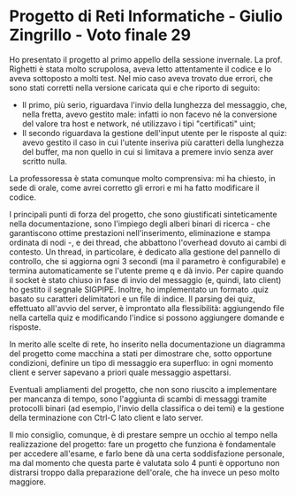 # Progetto di Reti Informatiche - Giulio Zingrillo - Voto finale 29
Ho presentato il progetto al primo appello della sessione invernale. 
La prof. Righetti è stata molto scrupolosa, aveva letto attentamente il codice e lo aveva sottoposto a molti test. 
Nel mio caso aveva trovato due errori, che sono stati corretti nella versione caricata qui e che riporto di seguito:
- Il primo, più serio, riguardava l'invio della lunghezza del messaggio, che, nella fretta, avevo gestito male: infatti io non facevo né la conversione del valore tra host e network, né utilizzavo i tipi "certificati" uint;
- Il secondo riguardava la gestione dell'input utente per le risposte al quiz: avevo gestito il caso in cui l'utente inseriva più caratteri della lunghezza del buffer, ma non quello in cui si limitava a premere invio senza aver scritto nulla.

La professoressa è stata comunque molto comprensiva: mi ha chiesto, in sede di orale, come avrei corretto gli errori e mi ha fatto modificare il codice. 

I principali punti di forza del progetto, che sono giustificati sinteticamente nella documentazione, sono l'impiego degli alberi binari di ricerca - che garantiscono ottime prestazioni nell'inserimento, eliminazione e stampa ordinata di nodi -, e dei thread, che abbattono l'overhead dovuto ai cambi di contesto. 
Un thread, in particolare, è dedicato alla gestione del pannello di controllo, che si aggiorna ogni 3 secondi (ma il parametro è configurabile) e termina automaticamente se l'utente preme q e dà invio. Per capire quando il socket è stato chiuso in fase di invio del messaggio (e, quindi, lato client) ho gestito il segnale SIGPIPE. 
Inoltre, ho implementato un formato .quiz basato su caratteri delimitatori e un file di indice. Il parsing dei quiz, effettuato all'avvio del server, è improntato alla flessibilità: aggiungendo file nella cartella quiz e modificando l'indice si possono aggiungere domande e risposte. 

In merito alle scelte di rete, ho inserito nella documentazione un diagramma del progetto come macchina a stati per dimostrare che, sotto opportune condizioni, definire un tipo di messaggio era superfluo: in ogni momento client e server sapevano a priori quale messaggio aspettarsi. 

Eventuali ampliamenti del progetto, che non sono riuscito a implementare per mancanza di tempo, sono l'aggiunta di scambi di messaggi tramite protocolli binari (ad esempio, l'invio della classifica o dei temi) e la gestione della terminazione con Ctrl-C lato client e lato server. 

Il mio consiglio, comunque, è di prestare sempre un occhio al tempo nella realizzazione del progetto: fare un progetto che funziona è fondamentale per accedere all'esame, e farlo bene dà una certa soddisfazione personale, ma dal momento che questa parte è valutata solo 4 punti è opportuno non distrarsi troppo dalla preparazione dell'orale, che ha invece un peso molto maggiore.